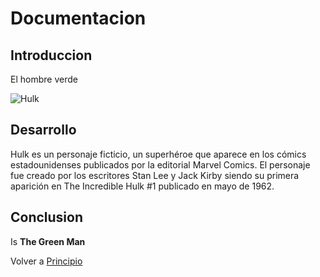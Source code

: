 # Documentacion

## Introduccion

El hombre verde 

![Hulk](https://external-content.duckduckgo.com/iu/?u=https%3A%2F%2Ftse1.mm.bing.net%2Fth%3Fid%3DOIP.GkeVmOlImMeT-jVlUimaSAHaFA%26pid%3DApi&f=1)

## Desarrollo

Hulk es un personaje ficticio, un superhéroe que aparece en los cómics estadounidenses publicados por la editorial Marvel Comics. El personaje fue creado por los escritores Stan Lee y Jack Kirby siendo su primera aparición en The Incredible Hulk #1 publicado en mayo de 1962.

## Conclusion

Is **The Green Man**

Volver a  [Principio](index.md)
